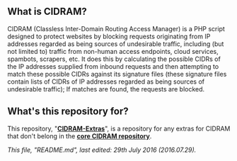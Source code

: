 ## **What is CIDRAM?**

CIDRAM (Classless Inter-Domain Routing Access Manager) is a PHP script designed to protect websites by blocking requests originating from IP addresses regarded as being sources of undesirable traffic, including (but not limited to) traffic from non-human access endpoints, cloud services, spambots, scrapers, etc. It does this by calculating the possible CIDRs of the IP addresses supplied from inbound requests and then attempting to match these possible CIDRs against its signature files (these signature files contain lists of CIDRs of IP addresses regarded as being sources of undesirable traffic); If matches are found, the requests are blocked.

## **What's this repository for?**

This repository, "__[CIDRAM-Extras](https://github.com/Maikuolan/CIDRAM-Extras)__", is a repository for any extras for CIDRAM that don't belong in the __[core CIDRAM repository](https://github.com/Maikuolan/CIDRAM)__.

*This file, "README.md", last edited: 29th July 2016 (2016.07.29).*
